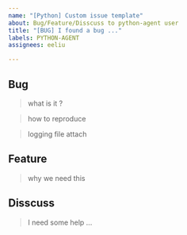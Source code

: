 ```yaml
---
name: "[Python] Custom issue template"
about: Bug/Feature/Disscuss to python-agent user
title: "[BUG] I found a bug ..."
labels: PYTHON-AGENT
assignees: eeliu

---
```


## Bug

> what is it ?

> how to reproduce 

> logging file  attach 

## Feature

> why we need this 

## Disscuss 

> I need some help ...
